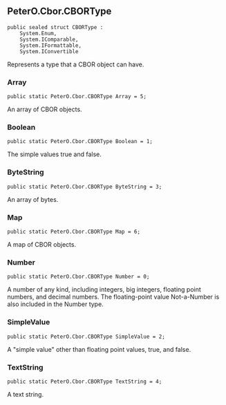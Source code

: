## PeterO.Cbor.CBORType

    public sealed struct CBORType :
        System.Enum,
        System.IComparable,
        System.IFormattable,
        System.IConvertible

Represents a type that a CBOR object can have.

### Array

    public static PeterO.Cbor.CBORType Array = 5;

An array of CBOR objects.

### Boolean

    public static PeterO.Cbor.CBORType Boolean = 1;

The simple values true and false.

### ByteString

    public static PeterO.Cbor.CBORType ByteString = 3;

An array of bytes.

### Map

    public static PeterO.Cbor.CBORType Map = 6;

A map of CBOR objects.

### Number

    public static PeterO.Cbor.CBORType Number = 0;

A number of any kind, including integers, big integers, floating point numbers, and decimal numbers. The floating-point value Not-a-Number is also included in the Number type.

### SimpleValue

    public static PeterO.Cbor.CBORType SimpleValue = 2;

A "simple value" other than floating point values, true, and false.

### TextString

    public static PeterO.Cbor.CBORType TextString = 4;

A text string.
